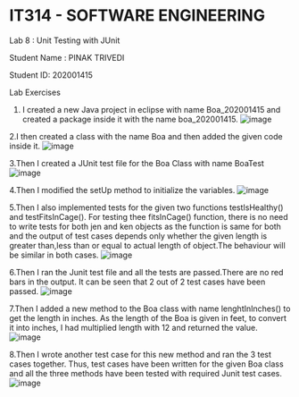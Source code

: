 # IT314 - SOFTWARE ENGINEERING

Lab 8 : Unit Testing with JUnit

Student Name : PINAK TRIVEDI

Student ID: 202001415

Lab Exercises


1. I created a new Java project in eclipse with name Boa_202001415 and created a package inside it with the name boa_202001415.
![image](https://user-images.githubusercontent.com/123732408/233608908-9fb33983-8774-45b4-93fc-f3f509de805b.png)



2.I then created a class with the name Boa and then added the given code inside it.
![image](https://user-images.githubusercontent.com/123732408/233609105-6683811f-e4e9-4193-b0b9-4b8d4665a3e3.png)





3.Then I created a JUnit test file for the Boa Class with name BoaTest 
![image](https://user-images.githubusercontent.com/123732408/233609192-10a324fb-f8f6-421a-b75d-4d1fec04fc70.png)

4.Then I modified the setUp method to initialize the variables.
![image](https://user-images.githubusercontent.com/123732408/233609263-beaa4cb1-53f7-4088-b6b7-42a41f332e5b.png)

5.Then I also implemented tests for the given two functions testIsHealthy() and testFitsInCage().  For testing thee fitsInCage() function, there is no need to write tests for both jen and ken objects as the function is same for both and the output of test cases depends only whether the given length is greater than,less than or equal to actual length of object.The behaviour will be similar in both cases.
![image](https://user-images.githubusercontent.com/123732408/233609797-2be911bb-9568-49d0-98b6-bef7a49338aa.png)


6.Then I ran the Junit test file and all the tests are passed.There are no red bars in the output.  It can be seen that 2 out of 2 test cases have been passed.
![image](https://user-images.githubusercontent.com/123732408/233609873-61d18f79-3b8b-4c93-9bc2-5f23c7456da3.png)


7.Then I added a new method to the Boa class with name lenghtInInches() to get the length in inches.  As the length of the Boa is given in feet, to convert it into inches, I had multiplied length with 12 and returned the value.
![image](https://user-images.githubusercontent.com/123732408/233609932-ef84be86-a9e3-40bf-b634-fcaecfb3f97e.png)

8.Then I wrote another test case for this new method and ran the 3 test cases together. 
Thus, test cases have been written for the given Boa class and all the three methods have been tested with required Junit test cases.
![image](https://user-images.githubusercontent.com/123732408/233609976-9f08cffd-f095-4c45-a30c-cc31cab929c8.png)


